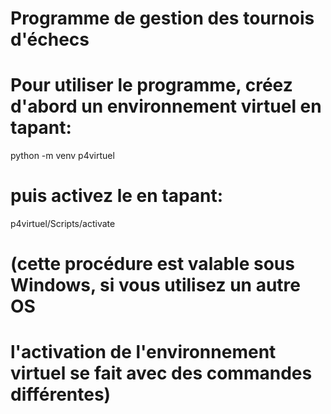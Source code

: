 # Programme de gestion des tournois d'échecs
# Pour utiliser le programme, créez d'abord un environnement virtuel en tapant:
python -m venv p4virtuel
# puis activez le en tapant:
p4virtuel/Scripts/activate
# (cette procédure est valable sous Windows, si vous utilisez un autre OS
# l'activation de l'environnement virtuel se fait avec des commandes différentes)

